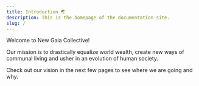 ```yaml
---
title: Introduction 🌏
description: This is the homepage of the documentation site.
slug: /
---
```


Welcome to New Gaia Collective!

Our mission is to drastically equalize world wealth, create new ways of communal
living and usher in an evolution of human society.

Check out our vision in the next few pages to see where we are going and why.
